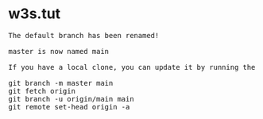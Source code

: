 # w3s.tut

<pre>
The default branch has been renamed!

master is now named main

If you have a local clone, you can update it by running the following commands.

git branch -m master main
git fetch origin
git branch -u origin/main main
git remote set-head origin -a
</pre>
